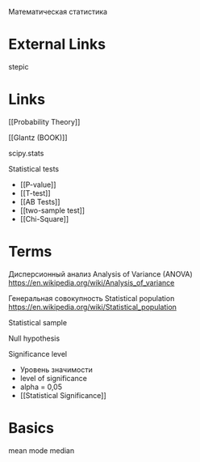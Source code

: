 Математическая статистика

# External Links

stepic

# Links

[[Probability Theory]]

[[Glantz (BOOK)]]

scipy.stats

Statistical tests
- [[P-value]]
- [[T-test]]
- [[AB Tests]]
- [[two-sample test]]
- [[Chi-Square]]

# Terms

Дисперсионный анализ
Analysis of Variance (ANOVA)
https://en.wikipedia.org/wiki/Analysis_of_variance

Генеральная совокупность
Statistical population
https://en.wikipedia.org/wiki/Statistical_population

Statistical sample

Null hypothesis

Significance level
- Уровень значимости
- level of significance
- alpha = 0,05
- [[Statistical Significance]]


# Basics

mean
mode
median